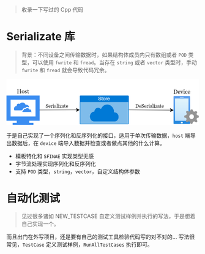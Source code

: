 > 收录一下写过的 Cpp 代码

# Serializate 库

> 背景：不同设备之间传输数据时，如果结构体成员内只有数组或者 `POD` 类型，可以使用 `fwrite` 和 `fread`。当存在 `string` 或者 `vector` 类型时，手动 `fwrite` 和 `fread` 就会导致代码冗余。

![](Serializate/imgs/model.png)

于是自己实现了一个序列化和反序列化的接口，适用于单次传输数据，`host` 端导出数据后，在 `device` 端导入数据并检查或者做点其他的什么计算。

- 模板特化和 `SFINAE` 实现类型无感
- 字节流处理实现序列化和反序列化
- 支持 `POD` 类型，`string`，`vector`，自定义结构体参数

# 自动化测试

> 见过很多诸如 NEW_TESTCASE 自定义测试样例并执行的写法，于是想着自己实现一个。

而且出门在外写项目，还是要有自己的测试工具检验代码写的对不对的... 写法很常见，`TestCase` 定义测试样例，`RunAllTestCases` 执行即可。
